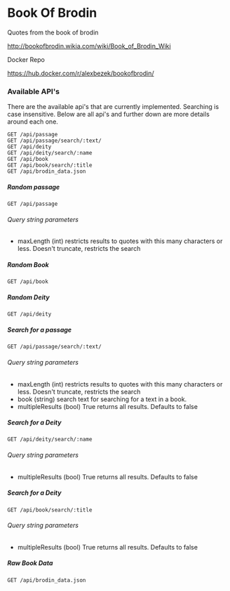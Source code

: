# Book Of Brodin
Quotes from the book of brodin

http://bookofbrodin.wikia.com/wiki/Book_of_Brodin_Wiki

Docker Repo

https://hub.docker.com/r/alexbezek/bookofbrodin/

### Available API's
There are the available api's that are currently implemented. Searching is case insensitive. Below are all api's and further down are more details around each one. 
```
GET /api/passage
GET /api/passage/search/:text/
GET /api/deity
GET /api/deity/search/:name
GET /api/book
GET /api/book/search/:title
GET /api/brodin_data.json
```

##### Random passage
```
GET /api/passage
```
###### Query string parameters
* maxLength (int) restricts results to quotes with this many characters or less. Doesn't truncate, restricts the search

##### Random Book
```
GET /api/book
```
##### Random Deity
```
GET /api/deity
```


##### Search for a passage
```
GET /api/passage/search/:text/
```
###### Query string parameters
* maxLength (int) restricts results to quotes with this many characters or less. Doesn't truncate, restricts the search
* book (string) search text for searching for a text in a book. 
* multipleResults (bool) True returns all results. Defaults to false

##### Search for a Deity
```
GET /api/deity/search/:name
```
###### Query string parameters
* multipleResults (bool) True returns all results. Defaults to false

##### Search for a Deity
```
GET /api/book/search/:title
```
###### Query string parameters
* multipleResults (bool) True returns all results. Defaults to false


##### Raw Book Data
```
GET /api/brodin_data.json
```
